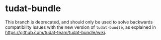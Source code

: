 # tudat-bundle

This branch is deprecated, and should only be used to solve backwards compatibility issues with the new version of `tudat-bundle`, as explained in https://github.com/tudat-team/tudat-bundle/wiki.
